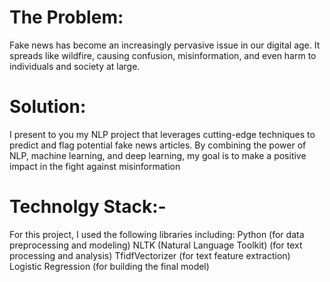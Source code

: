 # The Problem:
Fake news has become an increasingly pervasive issue in our digital age. It spreads like wildfire, causing confusion, misinformation, and even harm to individuals and society at large.

# Solution:
I present to you my NLP project that leverages cutting-edge techniques to predict and flag potential fake news articles. By combining the power of NLP, machine learning, and deep learning, my goal is to make a positive impact in the fight against misinformation

# Technolgy Stack:-
For this project, I used the following libraries including:
Python  (for data preprocessing and modeling)
NLTK (Natural Language Toolkit) (for text processing and analysis)
TfidfVectorizer (for text feature extraction)
Logistic Regression (for building the final model)

